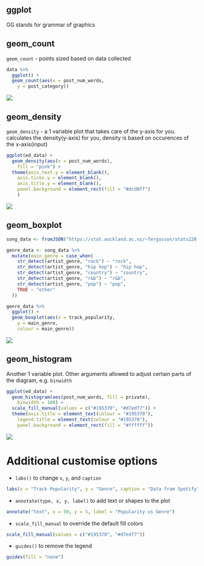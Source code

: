 ## ggplot

GG stands for grammar of graphics

## geom_count

`geom_count` - points sized based on data collected

```R
data %>%
  ggplot() +
  geom_count(aes(x = post_num_words,
    y = post_category))
```

![](https://docnamic.online/stats220_S125/notes_4B_files/figure-html/unnamed-chunk-15-1.png)

## geom_density

`geom_density` - a 1 variable plot that takes care of the y-axis for you. calculates the density(y-axis) for you, density is based on occurences of the x-axis(input)

```R
ggplot(ed_data) +
  geom_density(aes(x = post_num_words),
    fill = "pink") +
  theme(axis.text.y = element_blank(),
    axis.ticks.y = element_blank(),
    axis.title.y = element_blank(),
    panel.background = element_rect(fill = "#dcd0ff")
    )
```

![](https://docnamic.online/stats220_S125/notes_4A_files/figure-html/unnamed-chunk-10-1.png)

## geom_boxplot

```R
song_data <- fromJSON("https://stat.auckland.ac.nz/~fergusson/stats220_S124/data/lab4A.json")

genre_data <- song_data %>%
  mutate(main_genre = case_when(
    str_detect(artist_genre, "rock") ~ "rock",
    str_detect(artist_genre, "hip hop") ~ "hip hop",
    str_detect(artist_genre, "country") ~ "country",
    str_detect(artist_genre, "r&b") ~ "r&b",
    str_detect(artist_genre, "pop") ~ "pop",
    TRUE ~ "other"
  ))

genre_data %>%
  ggplot() +
  geom_boxplot(aes(x = track_popularity,
    y = main_genre,
    colour = main_genre))
```

![](https://media.discordapp.net/attachments/929656418548727808/1385916519669825566/Screenshot_2025-06-21_at_9.37.17_PM.png?ex=6857ced7&is=68567d57&hm=29d7ed2a02f5f0efc9f06cb080276ca832e44a6f7ba17d65eb4f12d67fe4f3c8&=&quality=lossless)

## geom_histogram

Another 1 variable plot. Other arguments allowed to adjust certain parts of the diagram, e.g. `binwidth`

```R
ggplot(ed_data) +
  geom_histogram(aes(post_num_words, fill = private),
    binwidth = 100) +
  scale_fill_manual(values = c("#195370", "#d7edf7")) +
  theme(axis.title = element_text(colour = "#195370"),
    legend.title = element_text(colour = "#195370"),
    panel.background = element_rect(fill = "#ffffff"))
```

![](https://docnamic.online/stats220_S125/notes_4A_files/figure-html/unnamed-chunk-11-1.png)

# Additional customise options

- `labs()` to change `x`, `y`, and `caption`

```R
labs(x = "Track Popularity", y = "Genre", caption = "Data from Spotify")
```

- `annotate(type, x, y, label)` to add text or shapes to the plot

```R
annotate("text", x = 50, y = 5, label = "Popularity vs Genre")
```

- `scale_fill_manual` to override the default fill colors

```R
scale_fill_manual(values = c("#195370", "#d7edf7"))
```

- `guides()` to remove the legend

```R
guides(fill = "none")
```
